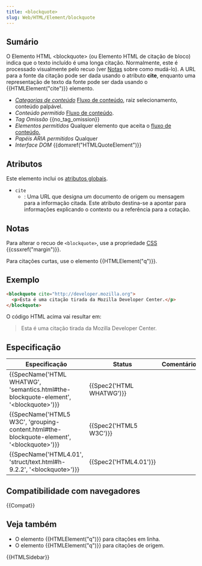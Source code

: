 ```yaml
---
title: <blockquote>
slug: Web/HTML/Element/blockquote
---
```


## Sumário

O Elemento HTML \<blockquote> (ou Elemento HTML de citação de bloco) indica que o texto incluído é uma longa citação. Normalmente, este é processado visualmente pelo recuo (ver [Notas](/pt-BR/docs/HTML/Element/blockquote#Notes) sobre como mudá-lo). A URL para a fonte da citação pode ser dada usando o atributo **cite**, enquanto uma representação de texto da fonte pode ser dada usando o {{HTMLElement("cite")}} elemento.

- _[Categorias de conteúdo](/pt-BR/docs/HTML/Content_categories)_ [Fluxo de conteúdo](/pt-BR/docs/HTML/Content_categories#Flow_content), raiz selecionamento, conteúdo palpável.
- _Conteúdo permitido_ [Fluxo de conteúdo](/pt-BR/docs/HTML/Content_categories#Flow_content).
- _Tag Omissão_ {{no_tag_omission}}
- _Elementos permitidos_ Qualquer elemento que aceita o [fluxo de conteúdo.](/pt-BR/docs/HTML/Content_categories#Flow_content)
- _Papéis ARIA permitidos_ Qualquer
- _Interface DOM_ {{domxref("HTMLQuoteElement")}}

## Atributos

Este elemento inclui os [atributos globais](/pt-BR/docs/HTML/Global_attributes).

- `cite`
  - : Uma URL que designa um documento de origem ou mensagem para a informação citada. Este atributo destina-se a apontar para informações explicando o contexto ou a referência para a cotação.

## Notas

Para alterar o recuo de `<blockquote>`, use a propriedade [CSS](/pt-BR/docs/CSS) {{cssxref("margin")}}.

Para citações curtas, use o elemento {{HTMLElement("q")}}.

## Exemplo

```html
<blockquote cite="http://developer.mozilla.org">
  <p>Esta é uma citação tirada da Mozilla Developer Center.</p>
</blockquote>
```

O código HTML acima vai resultar em:

> Esta é uma citação tirada da Mozilla Developer Center.

## Especificação

| Especificação                                                                                   | Status                   | Comentário |
| ----------------------------------------------------------------------------------------------- | ------------------------ | ---------- |
| {{SpecName('HTML WHATWG', 'semantics.html#the-blockquote-element', '&lt;blockquote&gt;')}}      | {{Spec2('HTML WHATWG')}} |            |
| {{SpecName('HTML5 W3C', 'grouping-content.html#the-blockquote-element', '&lt;blockquote&gt;')}} | {{Spec2('HTML5 W3C')}}   |            |
| {{SpecName('HTML4.01', 'struct/text.html#h-9.2.2', '&lt;blockquote&gt;')}}                      | {{Spec2('HTML4.01')}}    |            |

## Compatibilidade com navegadores

{{Compat}}

## Veja também

- O elemento {{HTMLElement("q")}} para citações em linha.
- O elemento {{HTMLElement("q")}} para citações de origem.

{{HTMLSidebar}}
